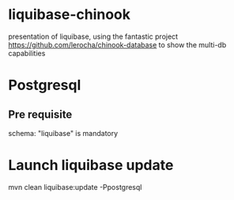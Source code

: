 # liquibase-chinook
presentation of liquibase, using the fantastic project https://github.com/lerocha/chinook-database to show the multi-db capabilities

# Postgresql
## Pre requisite
schema: "liquibase" is mandatory

# Launch liquibase update 
mvn clean liquibase:update -Ppostgresql